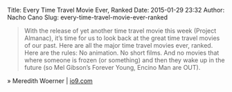 Title: Every Time Travel Movie Ever, Ranked
Date: 2015-01-29 23:32
Author: Nacho Cano
Slug: every-time-travel-movie-ever-ranked

> With the release of yet another time travel movie this week (Project
> Almanac), it’s time for us to look back at the great time travel
> movies of our past. Here are all the major time travel movies ever,
> ranked. Here are the rules: No animation. No short films. And no
> movies that where someone is frozen (or something) and then they wake
> up in the future (so Mel Gibson’s Forever Young, Encino Man are OUT).

» Meredith Woerner | [io9.com][]

  [io9.com]: http://io9.com/every-time-travel-movie-ever-ranked-1682363164
    "Every Time Travel Movie Ever, Ranked"
